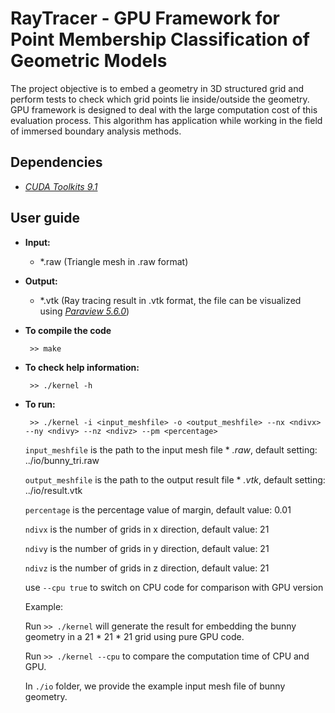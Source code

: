 # RayTracer - GPU Framework for Point Membership Classification of Geometric Models
The project objective is to embed a geometry in 3D structured grid and perform tests to check which grid points lie inside/outside the geometry. GPU framework is designed to deal with the large computation cost of this evaluation process. This algorithm has application while working in the field of immersed boundary analysis methods. 

## Dependencies
* *[CUDA Toolkits 9.1](https://developer.nvidia.com/accelerated-computing-toolkit)*

## User guide
* **Input:**
    * *.raw (Triangle mesh in .raw format)
* **Output:**
    * *.vtk (Ray tracing result in .vtk format, the file can be visualized using *[Paraview 5.6.0](https://www.paraview.org/)*)
* **To compile the code** 

    ` >> make`
* **To check help information:**

   ` >> ./kernel -h` 

* **To run:**

   ` >> ./kernel -i <input_meshfile> -o <output_meshfile> --nx <ndivx> --ny <ndivy> --nz <ndivz> --pm <percentage>` 

   `input_meshfile` is the path to the input mesh file * *.raw*, default setting: ../io/bunny_tri.raw
   
   `output_meshfile` is the path to the output result file * *.vtk*, default setting: ../io/result.vtk
   
   `percentage` is the percentage value of margin, default value: 0.01
   
   `ndivx` is the number of grids in x direction, default value: 21
   
   `ndivy` is the number of grids in y direction, default value: 21
   
   `ndivz` is the number of grids in z direction, default value: 21
   
   use `--cpu true` to switch on CPU code for comparison with GPU version

   Example: 

   Run `>> ./kernel` will generate the result for embedding the bunny geometry in a 21 * 21 * 21 grid using pure GPU code.
   
   Run `>> ./kernel --cpu` to compare the computation time of CPU and GPU.
   
   In `./io` folder, we provide the example input mesh file of bunny geometry.
